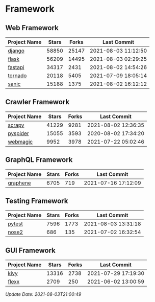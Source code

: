 # Framework

## Web Framework
| Project Name | Stars | Forks | Last Commit |
| ------------ | ----- | ----- | ----------- |
| [django](https://github.com/django/django) | 58850 | 25147 | 2021-08-03 11:12:50 |
| [flask](https://github.com/pallets/flask) | 56209 | 14495 | 2021-08-03 02:29:25 |
| [fastapi](https://github.com/tiangolo/fastapi) | 34317 | 2431 | 2021-08-02 14:54:26 |
| [tornado](https://github.com/tornadoweb/tornado) | 20118 | 5405 | 2021-07-09 18:05:14 |
| [sanic](https://github.com/sanic-org/sanic) | 15188 | 1375 | 2021-08-02 16:12:12 |

## Crawler Framework
| Project Name | Stars | Forks | Last Commit |
| ------------ | ----- | ----- | ----------- |
| [scrapy](https://github.com/scrapy/scrapy) | 41229 | 9281 | 2021-08-02 12:36:35 |
| [pyspider](https://github.com/binux/pyspider) | 15055 | 3593 | 2020-08-02 17:34:20 |
| [webmagic](https://github.com/code4craft/webmagic) | 9952 | 3978 | 2021-07-22 05:02:46 |

## GraphQL Framework
| Project Name | Stars | Forks | Last Commit |
| ------------ | ----- | ----- | ----------- |
| [graphene](https://github.com/graphql-python/graphene) | 6705 | 719 | 2021-07-16 17:12:09 |

## Testing Framework
| Project Name | Stars | Forks | Last Commit |
| ------------ | ----- | ----- | ----------- |
| [pytest](https://github.com/pytest-dev/pytest) | 7596 | 1773 | 2021-08-03 13:31:18 |
| [nose2](https://github.com/nose-devs/nose2) | 686 | 135 | 2021-07-02 16:32:54 |

## GUI Framework
| Project Name | Stars | Forks | Last Commit |
| ------------ | ----- | ----- | ----------- |
| [kivy](https://github.com/kivy/kivy) | 13316 | 2738 | 2021-07-29 17:19:30 |
| [flexx](https://github.com/flexxui/flexx) | 2709 | 250 | 2021-06-02 13:00:59 |

*Update Date: 2021-08-03T21:00:49*